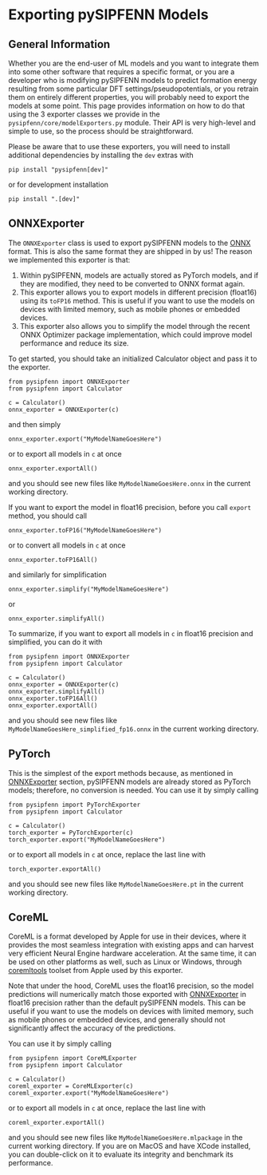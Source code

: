 # Exporting pySIPFENN Models

## General Information

Whether you are the end-user of ML models and you want to integrate them into some other software that requires a
specific format, or you are a developer who is modifying pySIPFENN models to predict formation energy resulting from 
some particular DFT settings/pseudopotentials, or you retrain them on entirely different properties, you will probably need to export
the models at some point. This page provides information on how to do that using the 3 exporter classes we provide
in the `pysipfenn/core/modelExporters.py` module. Their API is very high-level and simple to use, so the process 
should be straightforward.

Please be aware that to use these exporters, you will need to install additional dependencies by installing the `dev`
extras with

    pip install "pysipfenn[dev]"

or for development installation

    pip install ".[dev]"


## ONNXExporter

The `ONNXExporter` class is used to export pySIPFENN models to the [ONNX](https://onnx.ai/) format. This is also the
same format they are shipped in by us! The reason we implemented this exporter is that:
1. Within pySIPFENN, models are actually stored as PyTorch models, and if they are modified, they need to be converted to 
ONNX format again. 
2. This exporter allows you to export models in different precision (float16) using its `toFP16` method. This is useful
if you want to use the models on devices with limited memory, such as mobile phones or embedded devices.
3. This exporter also allows you to simplify the model through the recent ONNX Optimizer package implementation, which 
could improve model performance and reduce its size.

To get started, you should take an initialized Calculator object and pass it to the exporter.

    from pysipfenn import ONNXExporter
    from pysipfenn import Calculator
    
    c = Calculator()
    onnx_exporter = ONNXExporter(c)

and then simply 

    onnx_exporter.export("MyModelNameGoesHere")

or to export all models in `c` at once

    onnx_exporter.exportAll()

and you should see new files like `MyModelNameGoesHere.onnx` in the current working directory. 

If you want to export the 
model in float16 precision, before you call `export` method, you should call

    onnx_exporter.toFP16("MyModelNameGoesHere")

or to convert all models in `c` at once

    onnx_exporter.toFP16All()

and similarly for simplification

    onnx_exporter.simplify("MyModelNameGoesHere")

or

    onnx_exporter.simplifyAll()

To summarize, if you want to export all models in `c` in float16 precision and simplified, you can do it with

    from pysipfenn import ONNXExporter
    from pysipfenn import Calculator
    
    c = Calculator()
    onnx_exporter = ONNXExporter(c)
    onnx_exporter.simplifyAll()
    onnx_exporter.toFP16All()
    onnx_exporter.exportAll()

and you should see new files like `MyModelNameGoesHere_simplified_fp16.onnx` in the current working directory.


## PyTorch

This is the simplest of the export methods because, as mentioned in [ONNXExporter](#ONNXExporter) section, pySIPFENN 
models are already stored as PyTorch models; therefore, no conversion is needed. You can use it by simply calling 

    from pysipfenn import PyTorchExporter
    from pysipfenn import Calculator
    
    c = Calculator()
    torch_exporter = PyTorchExporter(c)
    torch_exporter.export("MyModelNameGoesHere")

or to export all models in `c` at once, replace the last line with
    
    torch_exporter.exportAll()

and you should see new files like `MyModelNameGoesHere.pt` in the current working directory.


## CoreML

CoreML is a format developed by Apple for use in their devices, where it provides the most seamless integration with
existing apps and can harvest very efficient Neural Engine hardware acceleration. At the same time, it can be used on
other platforms as well, such as Linux or Windows, through [coremltools](https://coremltools.readme.io/docs) toolset
from Apple used by this exporter.

Note that under the hood, CoreML uses the float16 precision, so the model predictions will numerically match those
exported with [ONNXExporter](#ONNXExporter) in float16 precision rather than the default pySIPFENN models. This can
be useful if you want to use the models on devices with limited memory, such as mobile phones or embedded devices, and 
generally should not significantly affect the accuracy of the predictions.

You can use it by simply calling 

    from pysipfenn import CoreMLExporter
    from pysipfenn import Calculator
    
    c = Calculator()
    coreml_exporter = CoreMLExporter(c)
    coreml_exporter.export("MyModelNameGoesHere")

or to export all models in `c` at once, replace the last line with

    coreml_exporter.exportAll()

and you should see new files like `MyModelNameGoesHere.mlpackage` in the current working directory. If you are on MacOS and
have XCode installed, you can double-click on it to evaluate its integrity and benchmark its performance.

